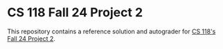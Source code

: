 # CS 118 Fall 24 Project 2

This repository contains a reference solution and autograder for [CS 118's Fall 24 Project
2](https://docs.google.com/document/d/1FmEiFnYRwgBep5xgdoXmsTbzCaiUmznaYc6W-SHPtCs).

